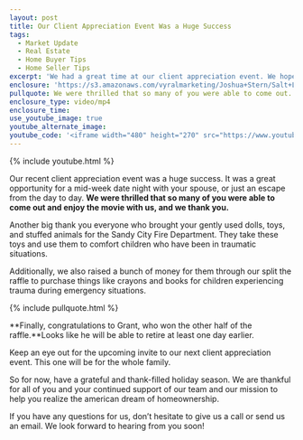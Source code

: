 ```yaml
---
layout: post
title: Our Client Appreciation Event Was a Huge Success
tags:
  - Market Update
  - Real Estate
  - Home Buyer Tips
  - Home Seller Tips
excerpt: 'We had a great time at our client appreciation event. We hope you did too, as we are already looking forward to the next one.'
enclosure: 'https://s3.amazonaws.com/vyralmarketing/Joshua+Stern/Salt+Lake+County+Real+Estate+Agent-+Our+Client+Appreciation+Event+Was+a+Huge+Success.mp4'
pullquote: We were thrilled that so many of you were able to come out.
enclosure_type: video/mp4
enclosure_time:
use_youtube_image: true
youtube_alternate_image:
youtube_code: '<iframe width="480" height="270" src="https://www.youtube.com/embed/glvn04WH1ac" frameborder="0" allowfullscreen></iframe>'
---
```



{% include youtube.html %}

Our recent client appreciation event was a huge success. It was a great opportunity for a mid-week date night with your spouse, or just an escape from the day to day. **We were thrilled that so many of you were able to come out and enjoy the movie with us, and we thank you.**

Another big thank you everyone who brought your gently used dolls, toys, and stuffed animals for the Sandy City Fire Department. They take these toys and use them to comfort children who have been in traumatic situations.

Additionally, we also raised a bunch of money for them through our split the raffle to purchase things like crayons and books for children experiencing trauma during emergency situations.

{% include pullquote.html %}

**Finally, congratulations to Grant, who won the other half of the raffle.**Looks like he will be able to retire at least one day earlier.

Keep an eye out for the upcoming invite to our next client appreciation event. This one will be for the whole family.

So for now, have a grateful and thank-filled holiday season. We are thankful for all of you and your continued support of our team and our mission to help you realize the american dream of homeownership.

If you have any questions for us, don’t hesitate to give us a call or send us an email. We look forward to hearing from you soon!